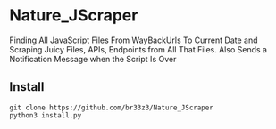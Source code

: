 # Nature_JScraper
Finding All JavaScript Files From WayBackUrls To Current Date and Scraping Juicy Files, APIs,
Endpoints from All That Files. Also Sends a Notification Message when the Script Is Over

## Install
```
git clone https://github.com/br33z3/Nature_JScraper
python3 install.py
```
